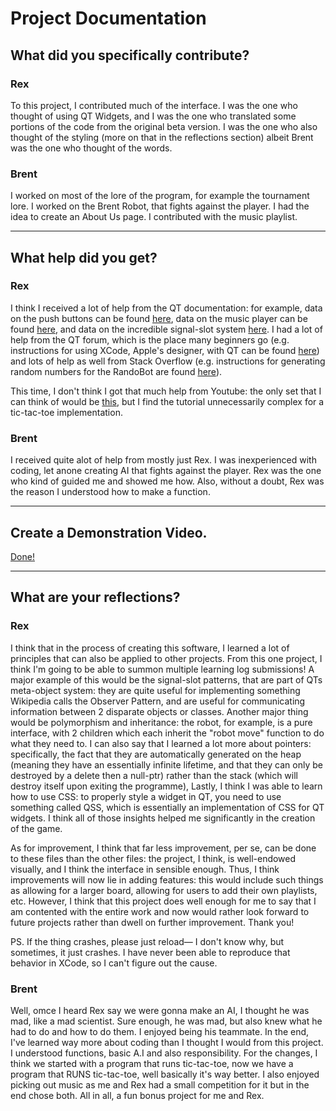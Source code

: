 # Project Documentation

## What did you specifically contribute?

### Rex

To this project, I contributed much of the interface.
I was the one who thought of using QT Widgets,
and I was the one who translated some portions of the code
from the original beta version.
I was the one who also thought of the styling
(more on that in the reflections section)
albeit Brent was the one who thought of the words.


### Brent

I worked on most of the lore of the program, for example the tournament lore.
I worked on the Brent Robot, that fights against the player.
I had the idea to create an About Us page.
I contributed with the music playlist.

---

## What help did you get?

### Rex

I think I received a lot of help from the QT documentation:
for example, data on the push buttons can be found 
[here](https://doc.qt.io/qt-5/qpushbutton.html), 
data on the music player can be found
[here](https://doc.qt.io/qt-5/qmediaplayer.html),
and data on the incredible signal-slot system
[here](https://doc.qt.io/qt-5/signalsandslots.html).
I had a lot of help from the QT forum, which is the place
many beginners go (e.g. instructions for using 
XCode, Apple's designer, with QT can be found 
[here](https://www.qtcentre.org/threads/53249-Setting-QT-in-Xcode-step-by-step-guide))
and lots of help as well from Stack Overflow (e.g. instructions
for generating random numbers for the RandoBot are found 
[here](https://stackoverflow.com/questions/13445688/how-to-generate-a-random-number-in-c)).

This time, I don't think I got that much help from Youtube:
the only set that I can think of would be 
[this](https://www.youtube.com/watch?v=8ntEQpg7gck&list=PLMgDVIa0Pg8WrI9WmZR09xAbfXyfkqKWy&index=2),
but I find the tutorial unnecessarily complex for a
tic-tac-toe implementation.

### Brent
I received quite alot of help from mostly just Rex.
I was inexperienced with coding, let anone creating AI that fights against the player.
Rex was the one who kind of guided me and showed me how.
Also, without a doubt, Rex was the reason I understood how to make a function.

---

## Create a Demonstration Video.

[Done!](https://drive.google.com/file/d/1Ig_6GjcdQI-uke6YHI0jXRwiId0WQf-t/view?usp=sharing)

---

## What are your reflections?

### Rex

I think that in the process of creating this software, 
I learned a lot of principles that can also be applied
to other projects.
From this one project, I think I'm going to be able to summon
multiple learning log submissions!
A major example of this would be the signal-slot patterns,
that are part of QTs meta-object system:
they are quite useful for implementing something Wikipedia calls
the Observer Pattern, and are useful for communicating information 
between 2 disparate objects or classes.
Another major thing would be polymorphism and inheritance:
the robot, for example, is a pure interface, with 2 children
which each inherit the "robot move" function to do what they need to.
I can also say that I learned a lot more about pointers:
specifically, the fact that they are automatically generated
on the heap (meaning they have an essentially infinite lifetime,
and that they can only be destroyed by a delete then a null-ptr)
rather than the stack (which will destroy itself
upon exiting the programme),
Lastly, I think I was able to learn how to use CSS:
to properly style a widget in QT, you need to use something
called QSS, which is essentially an implementation of CSS for QT widgets.
I think all of those insights helped me significantly
in the creation of the game.

As for improvement, I think that far less improvement, per se,
can be done to these files than the other files:
the project, I think, is well-endowed visually,
and I think the interface in sensible enough.
Thus, I think improvements will now lie in adding features:
this would include such things as allowing for a larger board,
allowing for users to add their own playlists, etc.
However, I think that this project does well enough for me to say
that I am contented with the entire work and 
now would rather look forward to future projects
rather than dwell on further improvement.
Thank you!

PS. If the thing crashes, please just reload— I don't know why, but sometimes, it just crashes.
I have never been able to reproduce that behavior in XCode, so I can't figure out the cause.

### Brent

Well, omce I heard Rex say we were gonna make an AI, I thought 
he was mad, like a mad scientist. Sure enough, he was mad, but
also knew what he had to do and how to do them. I enjoyed being
his teammate. In the end, I've learned way more  about coding
than I thought I would from this project. I understood functions,
basic A.I and also responsibility. For the changes, I think we started with 
a program that runs tic-tac-toe, now we have a program that RUNS 
tic-tac-toe, well basically it's way better. I also enjoyed picking
out music as me and Rex had a small competition for it but in the end
chose both. All in all, a fun bonus project for me and Rex.
